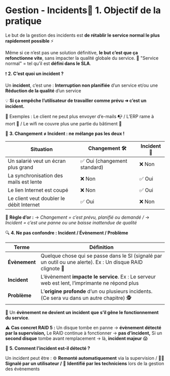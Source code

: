 # Gestion - Incidents🎯 **1. Objectif de la pratique**

Le but de la gestion des incidents est **de rétablir le service normal le plus rapidement possible** ⚡

Même si ce n’est pas une solution définitive, **le but c’est que ça refonctionne vite**, sans impacter la qualité globale du service. 🧠 "Service normal" = tel qu’il est **défini dans le SLA**.



❗ **2. C’est quoi un incident ?**

Un **incident**, c’est une : **Interruption non planifiée** d’un service et/ou une **Réduction de la qualité** d’un service

💡 **Si ça empêche l’utilisateur de travailler comme prévu ➜ c’est un incident.**

👀 Exemples : Le client ne peut plus envoyer d’e-mails 📭 / L’ERP rame à mort 🚧 / Le wifi ne couvre plus une partie du bâtiment 📶



🔄 **3. Changement ≠ Incident : ne mélange pas les deux !**

| **Situation** | **Changement 🛠️** | **Incident 🚨** |
|----|----|----|
| Un salarié veut un écran plus grand | ✅ Oui (changement standard) | ❌ Non |
| La synchronisation des mails est lente | ❌ Non | ✅ Oui |
| Le lien Internet est coupé | ❌ Non | ✅ Oui |
| Le client veut doubler le débit Internet | ✅ Oui | ❌ Non |

🔁 **Règle d’or :** → *Changement = c’est prévu, planifié ou demandé /* → *Incident = c’est une panne ou une baisse inattendue de qualité*



🔍 **4. Ne pas confondre : Incident / Évènement / Problème**

| **Terme** | **Définition** |
|----|----|
| **Évènement** | Quelque chose qui se passe dans le SI (signalé par un outil ou une alerte). Ex : Un disque RAID clignote 🔴 |
| **Incident** | L’évènement **impacte le service**. Ex : Le serveur web est lent, l’imprimante ne répond plus |
| **Problème** | L’**origine profonde** d’un ou plusieurs incidents. (Ce sera vu dans un autre chapitre) 🕵️ |



🎯 Un **évènement ne devient un incident que s’il gêne le fonctionnement du service**.

⚠️ **Cas concret RAID 5 :** Un disque tombe en panne → **évènement détecté par la supervision,** Le RAID continue à fonctionner → **pas d’incident,** Si un **second disque** tombe avant remplacement → là, **incident majeur** 😱



🚀 **5. Comment l’incident est-il détecté ?**

Un incident peut être : ⚙️ **Remonté automatiquement** via la supervision / 🙋‍♂️ **Signalé par un utilisateur /** 🧠 **Identifié par les techniciens** lors de la gestion des évènements
